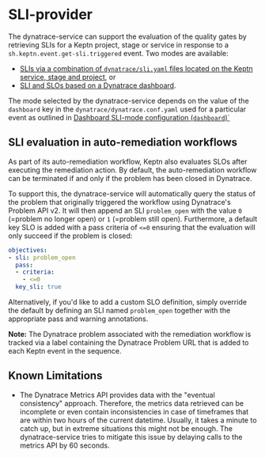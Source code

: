 # SLI-provider

The dynatrace-service can support the evaluation of the quality gates by retrieving SLIs for a Keptn project, stage or service in response to a `sh.keptn.event.get-sli.triggered` event. Two modes are available: 

- [SLIs via a combination of `dynatrace/sli.yaml` files located on the Keptn service, stage and project](slis-via-files.md), or 
- [SLI and SLOs based on a Dynatrace dashboard](slis-via-dashboard.md).

The mode selected by the dynatrace-service depends on the value of the `dashboard` key in the `dynatrace/dynatrace.conf.yaml` used for a particular event as outlined in [Dashboard SLI-mode configuration (`dashboard`)`](dynatrace-conf-yaml-file.md#dashboard-sli-mode-configuration-dashboard)


## SLI evaluation in auto-remediation workflows

As part of its auto-remediation workflow, Keptn also evaluates SLOs after executing the remediation action. By default, the auto-remediation workflow can be terminated if and only if the problem has been closed in Dynatrace.

To support this, the dynatrace-service will automatically query the status of the problem that originally triggered the workflow using Dynatrace's Problem API v2. It will then append an SLI `problem_open` with the value `0` (=problem no longer open) or `1` (=problem still open). Furthermore, a default key SLO is added with a  pass criteria of `<=0` ensuring that the evaluation will only succeed if the problem is closed:

```yaml
objectives:
- sli: problem_open
  pass:
  - criteria:
    - <=0
  key_sli: true
```

Alternatively, if you'd like to add a custom SLO definition, simply override the default by defining an SLI named `problem_open` together with the appropriate pass and warning annotations.

**Note:** The Dynatrace problem associated with the remediation workflow is tracked via a label containing the Dynatrace Problem URL that is added to each Keptn event in the sequence.


## Known Limitations

- The Dynatrace Metrics API provides data with the "eventual consistency" approach. Therefore, the metrics data retrieved can be incomplete or even contain inconsistencies in case of timeframes that are within two hours of the current datetime. Usually, it takes a minute to catch up, but in extreme situations this might not be enough. The dynatrace-service tries to mitigate this issue by delaying calls to the metrics API by 60 seconds.

